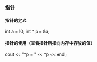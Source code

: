 ### 指针

#### 指针的定义
  int a = 10;
  int * p = &a;

#### 指针的使用（查看指针所指向内存中存放的值）
  cout << "*p = " << *p << endl;
